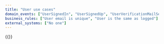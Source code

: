 ```yaml
---
title: "User use cases"
domain_events: ["UserSignedIn", "UserSignedUp", "UserVerificationMailSent", "UserVerificationTimedOut", "UserVerified", "UserVerificationFailed", "UserDeleted"]
business_rules: ["User email is unique", "User is the same as logged"]
external_systems: ["No one"]
---
```


{{<imgnewtab src="user-big-picture.png" alt="User usecases big picture" srcfile="user-big-picture.graphml">}}


